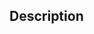## Description

<!-- Explain what this Pull Request changes -->

<!-- Link any issues if applicable.
Use keywords from https://docs.github.com/en/get-started/writing-on-github/working-with-advanced-formatting/using-keywords-in-issues-and-pull-requests
-->

<!-- Uncomment based on the type of your changes below -->

<!--
## This is a **Code Change**

- [ ] Docs have been updated to reflect these changes if necessary.
- [ ] Changes have been tested.
-->
